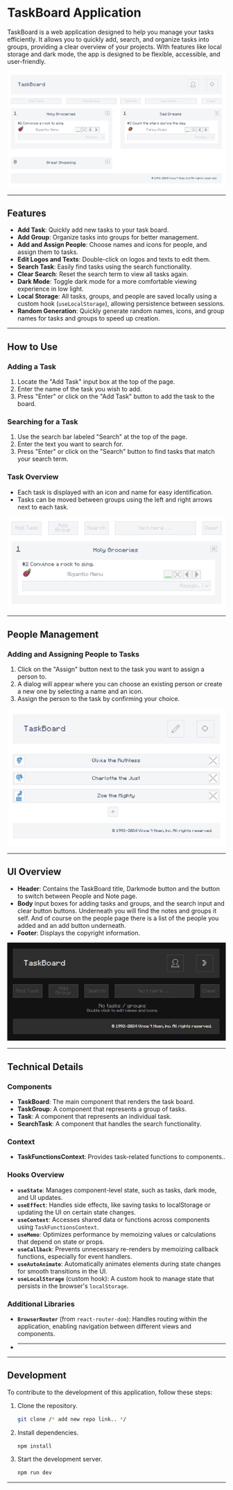 # TaskBoard Application

TaskBoard is a web application designed to help you manage your tasks efficiently. It allows you to quickly add, search, and organize tasks into groups, providing a clear overview of your projects. With features like local storage and dark mode, the app is designed to be flexible, accessible, and user-friendly.

![TaskBoard Application](./public/screenshots/main.png)

---
## Features

- **Add Task**: Quickly add new tasks to your task board.
- **Add Group**: Organize tasks into groups for better management.
- **Add and Assign People**: Choose names and icons for people, and assign them to tasks.
- **Edit Logos and Texts**: Double-click on logos and texts to edit them.
- **Search Task**: Easily find tasks using the search functionality.
- **Clear Search**: Reset the search term to view all tasks again.
- **Dark Mode**: Toggle dark mode for a more comfortable viewing experience in low light.
- **Local Storage**: All tasks, groups, and people are saved locally using a custom hook (`useLocalStorage`), allowing persistence between sessions.
- **Random Generation**: Quickly generate random names, icons, and group names for tasks and groups to speed up creation.
---

## How to Use

### Adding a Task

1. Locate the "Add Task" input box at the top of the page.
2. Enter the name of the task you wish to add.
3. Press "Enter" or click on the "Add Task" button to add the task to the board.

### Searching for a Task

1. Use the search bar labeled "Search" at the top of the page.
2. Enter the text you want to search for.
3. Press "Enter" or click on the "Search" button to find tasks that match your search term.

### Task Overview

- Each task is displayed with an icon and name for easy identification.
- Tasks can be moved between groups using the left and right arrows next to each task.

![Task Management Overview](./public/screenshots/task.png)

---

## People Management

### Adding and Assigning People to Tasks

1. Click on the "Assign" button next to the task you want to assign a person to.
2. A dialog will appear where you can choose an existing person or create a new one by selecting a name and an icon.
3. Assign the person to the task by confirming your choice.

![People Management](./public/screenshots/people.png)

---
## UI Overview

- **Header**: Contains the TaskBoard title, Darkmode button and the button to switch between People and Note page.
- **Body** input boxes for adding tasks and groups, and the search input and clear button buttons. Underneath you will find the notes and groups it self.
And of course on the people page there is a list of the people you added and an add button underneath.
- **Footer**: Displays the copyright information.

![Dark Mode](./public/screenshots/darkmode.png)

---

## Technical Details

### Components

- **TaskBoard**: The main component that renders the task board.
- **TaskGroup**: A component that represents a group of tasks.
- **Task**: A component that represents an individual task.
- **SearchTask**: A component that handles the search functionality.

### Context

- **TaskFunctionsContext**: Provides task-related functions to components..
### Hooks Overview

- **`useState`**: Manages component-level state, such as tasks, dark mode, and UI updates.
- **`useEffect`**: Handles side effects, like saving tasks to localStorage or updating the UI on certain state changes.
- **`useContext`**: Accesses shared data or functions across components using `TaskFunctionsContext`.
- **`useMemo`**: Optimizes performance by memoizing values or calculations that depend on state or props.
- **`useCallback`**: Prevents unnecessary re-renders by memoizing callback functions, especially for event handlers.
- **`useAutoAnimate`**: Automatically animates elements during state changes for smooth transitions in the UI.
- **`useLocalStorage`** (custom hook): A custom hook to manage state that persists in the browser's `localStorage`.
  
### Additional Libraries

- **`BrowserRouter`** (from `react-router-dom`): Handles routing within the application, enabling navigation between different views and components.


- ** **

---

## Development

To contribute to the development of this application, follow these steps:

1. Clone the repository.

   ```bash
   git clone /* add new repo link.. */


2. Install dependencies.

    ```bash
    npm install

3. Start the development server.

    ```bash
    npm run dev
---